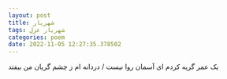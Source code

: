 ```yaml
---
layout: post
title: شهریار
tags: شهریار غزل
categories: poem
date: 2022-11-05 12:27:35.378502
---
```


یک عمر گریه کردم ای آسمان روا نیست / دردانه ام ز چشم گریان من بیفتد